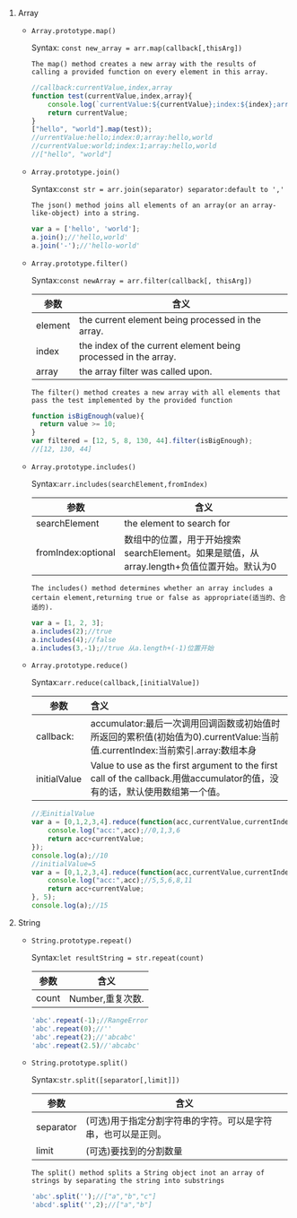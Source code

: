 1. Array

   - `Array.prototype.map()`

     Syntax: `const new_array = arr.map(callback[,thisArg])`

     `The map() method creates a new array with the results of calling a provided function on every element in this array.`

     ````javascript
     //callback:currentValue,index,array
     function test(currentValue,index,array){
         console.log(`currentValue:${currentValue};index:${index};array:${array}`);
         return currentValue;
     }
     ["hello", "world"].map(test));
     //urrentValue:hello;index:0;array:hello,world
     //currentValue:world;index:1;array:hello,world
     //["hello", "world"]
     ````

   - `Array.prototype.join()`

     Syntax:`const str = arr.join(separator) separator:default to ','`

     `The json() method joins all elements of an array(or an array-like-object) into a string.`

     ```javascript
     var a = ['hello', 'world'];
     a.join();//'hello,world'
     a.join('-');//'hello-world'
     ```

   - `Array.prototype.filter()`

     Syntax:`const newArray = arr.filter(callback[, thisArg])`

     | 参数      | 含义                                       |
     | ------- | ---------------------------------------- |
     | element | the current element being processed in the array. |
     | index   | the index of the current element being processed in the array. |
     | array   | the array filter was called upon.        |

     `The filter() method creates a new array with all elements that pass the test implemented by the provided function`

     ```javascript
     function isBigEnough(value){
       return value >= 10;
     }
     var filtered = [12, 5, 8, 130, 44].filter(isBigEnough);
     //[12, 130, 44]
     ```

   - `Array.prototype.includes()`

     Syntax:`arr.includes(searchElement,fromIndex)`

     | 参数                 | 含义                                       |
     | ------------------ | ---------------------------------------- |
     | searchElement      | the element to search for                |
     | fromIndex:optional | 数组中的位置，用于开始搜索searchElement。如果是赋值，从array.length+负值位置开始。默认为0 |

     `The includes() method determines whether an array includes a certain element,returning true or false as appropriate(适当的、合适的).`

     ````javascript
     var a = [1, 2, 3];
     a.includes(2);//true
     a.includes(4);//false
     a.includes(3,-1);//true 从a.length+(-1)位置开始
     ````

   - `Array.prototype.reduce()`

     Syntax:`arr.reduce(callback,[initialValue])`

     | 参数           | 含义                                       |
     | ------------ | :--------------------------------------- |
     | callback:    | accumulator:最后一次调用回调函数或初始值时所返回的累积值(初始值为0).currentValue:当前值.currentIndex:当前索引.array:数组本身 |
     | initialValue | Value to use as the first argument to the first call of the callback.用做accumulator的值，没有的话，默认使用数组第一个值。 |

     ````javascript
     //无initialValue
     var a = [0,1,2,3,4].reduce(function(acc,currentValue,currentIndex,array){
         console.log("acc:",acc);//0,1,3,6
         return acc+currentValue;
     });
     console.log(a);//10
     //initialValue=5
     var a = [0,1,2,3,4].reduce(function(acc,currentValue,currentIndex,array){
         console.log("acc:",acc);//5,5,6,8,11
         return acc+currentValue;
     }, 5);
     console.log(a);//15

     ````

2. String

   - `String.prototype.repeat()`

     Syntax:`let resultString = str.repeat(count)`

     | 参数    | 含义           |
     | ----- | ------------ |
     | count | Number,重复次数. |

     ```javascript
     'abc'.repeat(-1);//RangeError
     'abc'.repeat(0);//''
     'abc'.repeat(2);//'abcabc'
     'abc'.repeat(2.5)//'abcabc'
     ```

   - `String.prototype.split()`

     Syntax:`str.split([separator[,limit]])`

     | 参数        | 含义                              |
     | --------- | ------------------------------- |
     | separator | (可选)用于指定分割字符串的字符。可以是字符串，也可以是正则。 |
     | limit     | (可选)要找到的分割数量                    |

     `The split() method splits a String object inot an array of strings by separating the string into substrings`

     ```javascript
     'abc'.split('');//["a","b","c"]
     'abcd'.split('',2);//["a","b"]
     ```

     ​